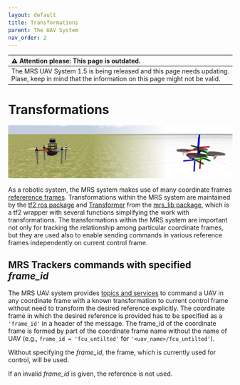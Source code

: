 ```yaml
---
layout: default
title: Transformations
parent: The UAV System
nav_order: 2
---
```


| :warning: **Attention please: This page is outdated.**                                                                                           |
| :---                                                                                                                                             |
| The MRS UAV System 1.5 is being released and this page needs updating. Plase, keep in mind that the information on this page might not be valid. |

# Transformations

![](fig/transformations.png)

As a robotic system, the MRS system makes use of many coordinate frames [refererence frames](frames_of_reference.md).
Transformations within the MRS system are maintained by the [tf2 ros package](http://wiki.ros.org/tf2) and [Transformer](https://ctu-mrs.github.io/mrs_lib/classmrs__lib_1_1Transformer.html) from the [mrs_lib package](https://ctu-mrs.github.io/mrs_lib/), which is a tf2 wrapper with several functions simplifying the work with transformations.
The transformations within the MRS system are important not only for tracking the relationship among particular coordinate frames, but they are used also to enable sending commands in various reference frames independently on current control frame. 

## MRS Trackers commands with specified *frame_id*

The MRS UAV system provides [topics and services](https://ctu-mrs.github.io/docs/system/uav_ros_interface.html) to command a UAV in any coordinate frame with a known transformation to current control frame without need to transform the desired reference explicitly.
The coordinate frame in which the desired reference is provided has to be specified as a `'frame_id'` in a header of the message.
The frame_id of the coordinate frame is formed by part of the coordinate frame name without the name of UAV (e.g., `frame_id = 'fcu_untilted'` for `'<uav_name>/fcu_untilted'`).

Without specifying the *frame_id*, the frame, which is currently used for control, will be used.

If an invalid *frame_id* is given, the reference is not used. 
